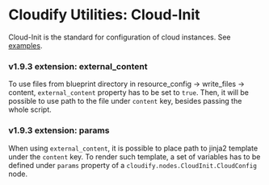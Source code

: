 # Cloudify Utilities: Cloud-Init

Cloud-Init is the standard for configuration of cloud instances. See [examples](http://cloudinit.readthedocs.io/en/latest/topics/examples.html).

### v1.9.3 extension: external_content

To use files from blueprint directory in resource_config -> write_files ->
content, `external_content` property has to be set to `true`. Then, it will
be possible to use path to the file under `content` key, besides passing
the whole script.

### v1.9.3 extension: params

When using `external_content`, it is possible to place path to jinja2
template under the `content` key. To render such template, a set of variables
has to be defined under `params` property of a
`cloudify.nodes.CloudInit.CloudConfig` node.
